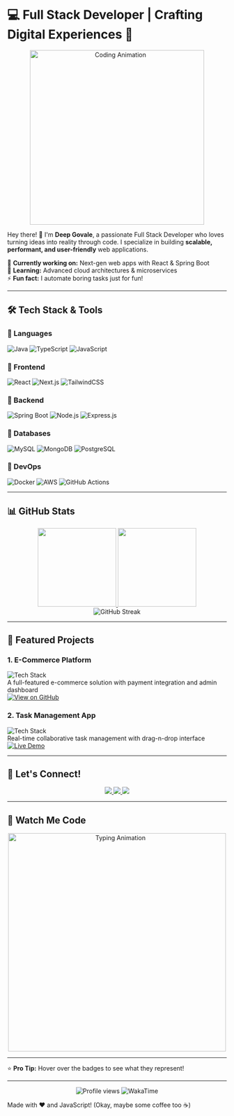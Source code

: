 # 💻 Full Stack Developer | Crafting Digital Experiences 🚀  

<div align="center">
<!--   <img src="https://media2.giphy.com/media/v1.Y2lkPTc5MGI3NjExa3lkZmVxcTdvazdyY202NmN1a2h4bmpsNDk2ZXNlbHRpZHh1YmZobyZlcD12MV9pbnRlcm5hbF9naWZfYnlfaWQmY3Q9Zw/p4NLw3I4U0idi/giphy.gif" width="400" alt="Coding Animation"> -->
  <img src="https://media0.giphy.com/media/v1.Y2lkPTc5MGI3NjExcWR1MDlndzc3bmo1eGZoMWZib3ZjZWRuZGRrdzhwY3E4YzYwaXZtcCZlcD12MV9pbnRlcm5hbF9naWZfYnlfaWQmY3Q9Zw/qgQUggAC3Pfv687qPC/giphy.gif" width="400" alt="Coding Animation">
</div>

Hey there! 👋 I'm **Deep Govale**, a passionate Full Stack Developer who loves turning ideas into reality through code. I specialize in building **scalable, performant, and user-friendly** web applications.  

🔭 **Currently working on:** Next-gen web apps with React & Spring Boot  
🌱 **Learning:** Advanced cloud architectures & microservices  
⚡ **Fun fact:** I automate boring tasks just for fun!  

---

## 🛠️ Tech Stack & Tools  

### 🔹 Languages  
![Java](https://img.shields.io/badge/Java-ED8B00?style=for-the-badge&logo=openjdk&logoColor=white)
![TypeScript](https://img.shields.io/badge/TypeScript-007ACC?style=for-the-badge&logo=typescript&logoColor=white)
![JavaScript](https://img.shields.io/badge/JavaScript-F7DF1E?style=for-the-badge&logo=javascript&logoColor=black)

### 🔹 Frontend  
![React](https://img.shields.io/badge/React-20232A?style=for-the-badge&logo=react&logoColor=61DAFB)
![Next.js](https://img.shields.io/badge/Next.js-000000?style=for-the-badge&logo=nextdotjs&logoColor=white)
![TailwindCSS](https://img.shields.io/badge/Tailwind_CSS-38B2AC?style=for-the-badge&logo=tailwind-css&logoColor=white)

### 🔹 Backend  
![Spring Boot](https://img.shields.io/badge/Spring_Boot-F2F4F9?style=for-the-badge&logo=spring-boot)
![Node.js](https://img.shields.io/badge/Node.js-339933?style=for-the-badge&logo=nodedotjs&logoColor=white)
![Express.js](https://img.shields.io/badge/Express.js-000000?style=for-the-badge&logo=express&logoColor=white)

### 🔹 Databases  
![MySQL](https://img.shields.io/badge/MySQL-005C84?style=for-the-badge&logo=mysql&logoColor=white)
![MongoDB](https://img.shields.io/badge/MongoDB-4EA94B?style=for-the-badge&logo=mongodb&logoColor=white)
![PostgreSQL](https://img.shields.io/badge/PostgreSQL-316192?style=for-the-badge&logo=postgresql&logoColor=white)

### 🔹 DevOps  
![Docker](https://img.shields.io/badge/Docker-2CA5E0?style=for-the-badge&logo=docker&logoColor=white)
![AWS](https://img.shields.io/badge/AWS-%23FF9900.svg?style=for-the-badge&logo=amazon-aws&logoColor=white)
![GitHub Actions](https://img.shields.io/badge/GitHub_Actions-2088FF?style=for-the-badge&logo=github-actions&logoColor=white)

---

## 📊 GitHub Stats  

<div align="center">
  <a href="https://github.com/Devdeep31">
    <img height="180em" src="https://github-readme-stats.vercel.app/api?username=Devdeep31&show_icons=true&theme=radical&include_all_commits=true&count_private=true"/>
    <img height="180em" src="https://github-readme-stats.vercel.app/api/top-langs/?username=Devdeep31&layout=compact&langs_count=7&theme=radical"/>
  </a>
</div>

<div align="center">
  <img src="https://github-readme-streak-stats.herokuapp.com/?user=DeepGovale&theme=radical" alt="GitHub Streak">
</div>

---

## 🚀 Featured Projects  

### 1. **E-Commerce Platform**  
![Tech Stack](https://img.shields.io/badge/-React%20%7C%20Spring%20Boot%20%7C%20MySQL-61DAFB?style=flat)  
A full-featured e-commerce solution with payment integration and admin dashboard  
[![View on GitHub](https://img.shields.io/badge/View_Code-GitHub-black?style=for-the-badge&logo=github)](https://github.com/your-repo)

### 2. **Task Management App**  
![Tech Stack](https://img.shields.io/badge/-Next.js%20%7C%20Node.js%20%7C%20MongoDB-000000?style=flat)  
Real-time collaborative task management with drag-n-drop interface  
[![Live Demo](https://img.shields.io/badge/Live_Demo-FF5722?style=for-the-badge&logo=google-chrome)](https://your-demo-url.com)

---

## 🤝 Let's Connect!  

<div align="center">
  <a href="https://www.linkedin.com/in/deep-govale-08262b279/">
    <img src="https://img.shields.io/badge/LinkedIn-0077B5?style=for-the-badge&logo=linkedin&logoColor=white">
  </a>
  <a href="mailto:your.email@example.com">
    <img src="https://img.shields.io/badge/Email-D14836?style=for-the-badge&logo=gmail&logoColor=white">
  </a>
  <a href="https://twitter.com/yourhandle">
    <img src="https://img.shields.io/badge/Twitter-1DA1F2?style=for-the-badge&logo=twitter&logoColor=white">
  </a>
</div>

---

## 🎨 Watch Me Code  

<div align="center">
  <img src="https://media.giphy.com/media/ZVik7pBtu9dNS/giphy.gif" width="500" alt="Typing Animation">
</div>

---

⭐ **Pro Tip:** Hover over the badges to see what they represent!  

---

<div align="center">
  <img src="https://komarev.com/ghpvc/?username=DeepGovale&label=Profile+Views&color=blueviolet&style=flat" alt="Profile views">
  <img src="https://wakatime.com/badge/user/your-wakatime-id.svg" alt="WakaTime">
</div>

Made with ❤️ and JavaScript! (Okay, maybe some coffee too ☕)  
